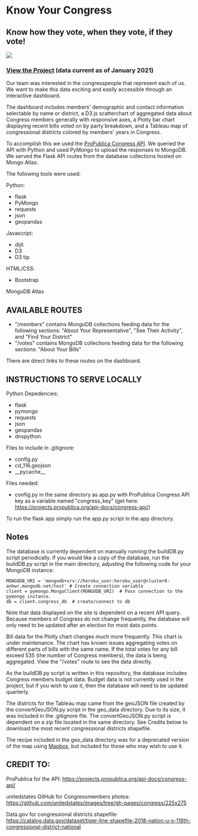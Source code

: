 # Know Your Congress

## Know how they vote, when they vote, if they vote!

![](https://physicsworld.com/wp-content/uploads/2018/11/Washington-DC-Capitol-building-109755791-Shutterstock_orhan-cam-635x421.jpg)

### [View the Project](http://knowyourcongress.herokuapp.com/) (data current as of January 2021)

Our team was interested in the congresspeople that represent each of us. We want to make this data exciting and easily accessible through an interactive dashboard.

The dashboard includes members' demographic and contact information selectable by name or district, a D3.js scatterchart of aggregated data about Congress members generally with responsive axes, a Plotly bar chart displaying recent bills voted on by party breakdown, and a Tableau map of congressional districts colored by members' years in Congress.

To accomplish this we used the [ProPublica Congress API](https://projects.propublica.org/api-docs/congress-api/). We queried the API with Python and used PyMongo to upload the responses to MongoDB. We served the Flask API routes from the database collections hosted on Mongo Atlas. 

The following tools were used:

Python:
  - flask
  - PyMongo
  - requests
  - json
  - geopandas

Javascript:
  - dijit
  - D3
  - D3 tip 

HTML/CSS:
  - Bootstrap

MongoDB Atlas

## AVAILABLE ROUTES

 - "/members" contains MongoDB collections feeding data for the following sections: "About Your Representative", "See Their Activity", and "Find Your District"
 - "/votes" contains MongoDB collections feeding data for the following sections: "About Your Bills"
 
 There are direct links to these routes on the dashboard.

## INSTRUCTIONS TO SERVE LOCALLY

Python Depedencies:
  - flask
  - pymongo
  - requests
  - json
  - geopandas
  - dnspython

Files to include in .gitignore:
  - config.py
  - cd_116.geojson
  - \_\_pycache_\_

Files needed:
  - config.py in the same directory as app.py with ProPublica Congress API key as a variable named "congress_key" (get here: https://projects.propublica.org/api-docs/congress-api/)

To run the flask app simply run the app.py script in the app directory.

## Notes
The database is currently dependent on manually running the buildDB.py script periodically. If you would like a copy of the database, run the buildDB.py script in the main directory, adjusting the following code for your MongoDB instance:

    MONGODB_URI = 'mongodb+srv://heroku_user:heroku_user@cluster0-anhwr.mongodb.net/test' # Create connection variable
    client = pymongo.MongoClient(MONGODB_URI)  # Pass connection to the pymongo instance.
    db = client.congress_db  # create/connect to db

Note that data displayed on the site is dependent on a recent API query. Because members of Congress do not change frequently, the database will only need to be updated after an election for most data points. 

Bill data for the Plotly chart changes much more frequently. This chart is under maintenance. The chart has known issues aggregating votes on different parts of bills with the same name. If the total votes for any bill exceed 535 (the number of Congress members), the data is being aggregated. View the "/votes" route to see the data directly.

As the buildDB.py script is written in this repository, the database includes Congress members budget data. Budget data is not currently used in the project, but if you wish to use it, then the database will need to be updated quarterly.

The districts for the Tableau map came from the geoJSON file created by the convertGeoJSON.py script in the geo_data directory. Due to its size, it was included in the .gitignore file. The convertGeoJSON.py script is dependent on a zip file located in the same directory. See Credits below to download the most recent congressional districts shapefile.

The recipe included in the geo_data directory was for a deprecated version of the map using [Mapbox](https://www.mapbox.com/), but included for those who may wish to use it. 

## CREDIT TO:
ProPublica for the API: https://projects.propublica.org/api-docs/congress-api/

unitedstates GitHub for Congressmembers photos: https://github.com/unitedstates/images/tree/gh-pages/congress/225x275

Data.gov for congressional districts shapefile: https://catalog.data.gov/dataset/tiger-line-shapefile-2018-nation-u-s-116th-congressional-district-national
